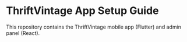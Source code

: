 # ThriftVintage App Setup Guide

This repository contains the ThriftVintage mobile app (Flutter) and admin panel (React).
